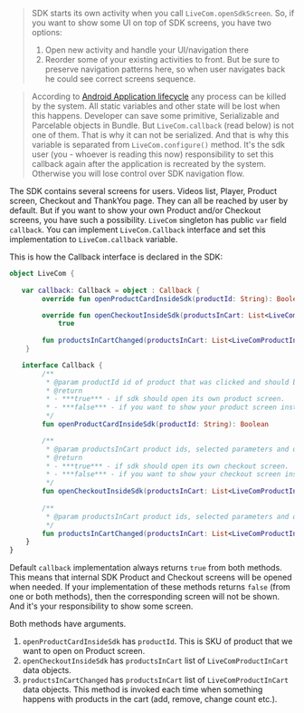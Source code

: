 > SDK starts its own activity when you call `LiveCom.openSdkScreen`. So, if you want to show some UI on top of SDK screens, you have two options:
> 
> 1.  Open new activity and handle your UI/navigation there
> 2.  Reorder some of your existing activities to front. But be sure to preserve navigation patterns here, so when user navigates back he could see correct screens sequence.

> According to [Android Application lifecycle](https://developer.android.com/guide/components/activities/process-lifecycle) any process can be killed by the system. All static variables and other state will be lost when this happens. Developer can save some primitive, Serializable and Parcelable objects in Bundle. But `LiveCom.callback` (read below) is not one of them. That is why it can not be serialized. And that is why this variable is separated from `LiveCom.configure()` method. It's the sdk user (you - whoever is reading this now) responsibility to set this callback again after the application is recreated by the system. Otherwise you will lose control over SDK navigation flow.

The SDK contains several screens for users. Videos list, Player, Product screen, Checkout and ThankYou page. They can all be reached by user by default. But if you want to show your own Product and/or Checkout screens, you have such a possibility. `LiveCom` singleton has public `var` field `callback`. You can implement `LiveCom.Callback` interface and set this implementation to `LiveCom.callback` variable.

This is how the Callback interface is declared in the SDK:

```kotlin
object LiveCom {
   
   var callback: Callback = object : Callback {
        override fun openProductCardInsideSdk(productId: String): Boolean = true

        override fun openCheckoutInsideSdk(productsInCart: List<LiveComProductInCart>): Boolean =
            true
        
        fun productsInCartChanged(productsInCart: List<LiveComProductInCart>) = Unit
    }

   interface Callback {
        /**
         * @param productId id of product that was clicked and should be opened on separate screen
         * @return
         * - ***true*** - if sdk should open its own product screen.
         * - ***false*** - if you want to show your product screen instead of sdks built in one.
         */
        fun openProductCardInsideSdk(productId: String): Boolean

        /**
         * @param productsInCart product ids, selected parameters and quantity that user added to cart
         * @return
         * - ***true*** - if sdk should open its own checkout screen.
         * - ***false*** - if you want to show your checkout screen instead of sdks built in one.
         */
        fun openCheckoutInsideSdk(productsInCart: List<LiveComProductInCart>): Boolean
        
        /**
         * @param productsInCart product ids, selected parameters and quantity that user added to cart
         */
        fun productsInCartChanged(productsInCart: List<LiveComProductInCart>)
    }
}
```

Default `callback` implementation always returns `true` from both methods. This means that internal SDK Product and Checkout screens will be opened when needed. If your implementation of these methods returns `false` (from one or both methods), then the corresponding screen will not be shown. And it's your responsibility to show some screen.

Both methods have arguments.

1.  `openProductCardInsideSdk` has `productId`. This is SKU of product that we want to open on Product screen.
2.  `openCheckoutInsideSdk` has `productsInCart` list of `LiveComProductInCart` data objects.
3.  `productsInCartChanged` has `productsInCart` list of `LiveComProductInCart` data objects. This method is invoked each time when something happens with products in the cart (add, remove, change count etc.).
